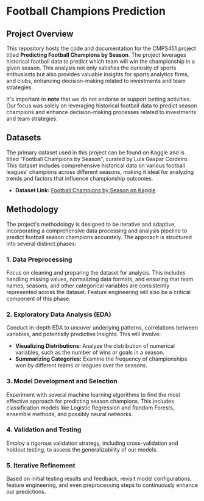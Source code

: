 # Football Champions Prediction

## Project Overview

This repository hosts the code and documentation for the CMPS451 project titled <b>Predicting Football Champions by Season</b>. The project leverages historical football data to predict which team will win the championship in a given season. This analysis not only satisfies the curiosity of sports enthusiasts but also provides valuable insights for sports analytics firms, and clubs, enhancing decision-making related to investments and team strategies.

It's important to <b>note</b> that we do not endorse or support betting activities. Our focus was solely on leveraging historical football data to predict season champions and enhance decision-making processes related to investments and team strategies.

## Datasets

The primary dataset used in this project can be found on Kaggle and is titled "Football Champions by Season", curated by Luis Gaspar Cordeiro. This dataset includes comprehensive historical data on various football leagues' champions across different seasons, making it ideal for analyzing trends and factors that influence championship outcomes.

- **Dataset Link:** [Football Champions by Season on Kaggle](https://www.kaggle.com/code/luisgasparcordeiro/football-champions-by-season/input?select=competitions.csv)

## Methodology

The project's methodology is designed to be iterative and adaptive, incorporating a comprehensive data processing and analysis pipeline to predict football season champions accurately. The approach is structured into several distinct phases:

### 1. Data Preprocessing
Focus on cleaning and preparing the dataset for analysis. This includes handling missing values, normalizing data formats, and ensuring that team names, seasons, and other categorical variables are consistently represented across the dataset. Feature engineering will also be a critical component of this phase.

### 2. Exploratory Data Analysis (EDA)
Conduct in-depth EDA to uncover underlying patterns, correlations between variables, and potentially predictive insights. This will involve:
- **Visualizing Distributions:** Analyze the distribution of numerical variables, such as the number of wins or goals in a season.
- **Summarizing Categories:** Examine the frequency of championships won by different teams or leagues over the seasons.

### 3. Model Development and Selection
Experiment with several machine learning algorithms to find the most effective approach for predicting season champions. This includes classification models like Logistic Regression and Random Forests, ensemble methods, and possibly neural networks.

### 4. Validation and Testing
Employ a rigorous validation strategy, including cross-validation and holdout testing, to assess the generalizability of our models.

### 5. Iterative Refinement
Based on initial testing results and feedback, revisit model configurations, feature engineering, and even preprocessing steps to continuously enhance our predictions.


